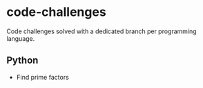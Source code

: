 # code-challenges
Code challenges solved with a dedicated branch per programming language.

## Python

* Find prime factors